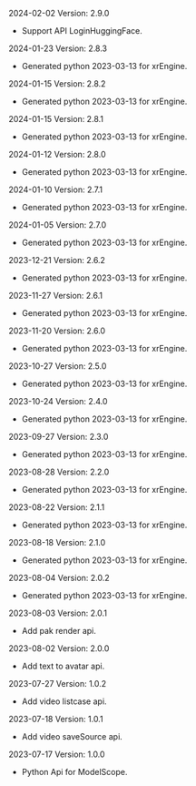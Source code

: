 2024-02-02 Version: 2.9.0
- Support API LoginHuggingFace.


2024-01-23 Version: 2.8.3
- Generated python 2023-03-13 for xrEngine.

2024-01-15 Version: 2.8.2
- Generated python 2023-03-13 for xrEngine.

2024-01-15 Version: 2.8.1
- Generated python 2023-03-13 for xrEngine.

2024-01-12 Version: 2.8.0
- Generated python 2023-03-13 for xrEngine.

2024-01-10 Version: 2.7.1
- Generated python 2023-03-13 for xrEngine.

2024-01-05 Version: 2.7.0
- Generated python 2023-03-13 for xrEngine.

2023-12-21 Version: 2.6.2
- Generated python 2023-03-13 for xrEngine.

2023-11-27 Version: 2.6.1
- Generated python 2023-03-13 for xrEngine.

2023-11-20 Version: 2.6.0
- Generated python 2023-03-13 for xrEngine.

2023-10-27 Version: 2.5.0
- Generated python 2023-03-13 for xrEngine.

2023-10-24 Version: 2.4.0
- Generated python 2023-03-13 for xrEngine.

2023-09-27 Version: 2.3.0
- Generated python 2023-03-13 for xrEngine.

2023-08-28 Version: 2.2.0
- Generated python 2023-03-13 for xrEngine.

2023-08-22 Version: 2.1.1
- Generated python 2023-03-13 for xrEngine.

2023-08-18 Version: 2.1.0
- Generated python 2023-03-13 for xrEngine.

2023-08-04 Version: 2.0.2
- Generated python 2023-03-13 for xrEngine.

2023-08-03 Version: 2.0.1
- Add pak render api.

2023-08-02 Version: 2.0.0
- Add text to avatar api.

2023-07-27 Version: 1.0.2
- Add video listcase api.

2023-07-18 Version: 1.0.1
- Add video saveSource api.

2023-07-17 Version: 1.0.0
- Python Api for ModelScope.

